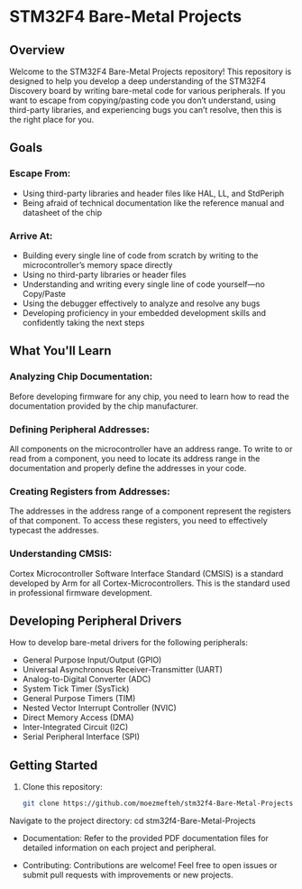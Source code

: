 # STM32F4 Bare-Metal Projects

## Overview

Welcome to the STM32F4 Bare-Metal Projects repository! This repository is designed to help you develop a deep understanding of the STM32F4 Discovery board by writing bare-metal code for various peripherals. If you want to escape from copying/pasting code you don’t understand, using third-party libraries, and experiencing bugs you can’t resolve, then this is the right place for you.

## Goals

### Escape From:
- Using third-party libraries and header files like HAL, LL, and StdPeriph
- Being afraid of technical documentation like the reference manual and datasheet of the chip

### Arrive At:
- Building every single line of code from scratch by writing to the microcontroller’s memory space directly
- Using no third-party libraries or header files
- Understanding and writing every single line of code yourself—no Copy/Paste
- Using the debugger effectively to analyze and resolve any bugs
- Developing proficiency in your embedded development skills and confidently taking the next steps

## What You'll Learn

### Analyzing Chip Documentation:
Before developing firmware for any chip, you need to learn how to read the documentation provided by the chip manufacturer.

### Defining Peripheral Addresses:
All components on the microcontroller have an address range. To write to or read from a component, you need to locate its address range in the documentation and properly define the addresses in your code.

### Creating Registers from Addresses:
The addresses in the address range of a component represent the registers of that component. To access these registers, you need to effectively typecast the addresses.

### Understanding CMSIS:
Cortex Microcontroller Software Interface Standard (CMSIS) is a standard developed by Arm for all Cortex-Microcontrollers. This is the standard used in professional firmware development.

## Developing Peripheral Drivers

How to develop bare-metal drivers for the following peripherals:
- General Purpose Input/Output (GPIO)
- Universal Asynchronous Receiver-Transmitter (UART)
- Analog-to-Digital Converter (ADC)
- System Tick Timer (SysTick)
- General Purpose Timers (TIM)
- Nested Vector Interrupt Controller (NVIC)
- Direct Memory Access (DMA)
- Inter-Integrated Circuit (I2C)
- Serial Peripheral Interface (SPI)

## Getting Started

1. Clone this repository:
   ```bash
   git clone https://github.com/moezmefteh/stm32f4-Bare-Metal-Projects.git
Navigate to the project directory:
   cd stm32f4-Bare-Metal-Projects

- Documentation:
Refer to the provided PDF documentation files for detailed information on each project and peripheral.

- Contributing:
Contributions are welcome! Feel free to open issues or submit pull requests with improvements or new projects.